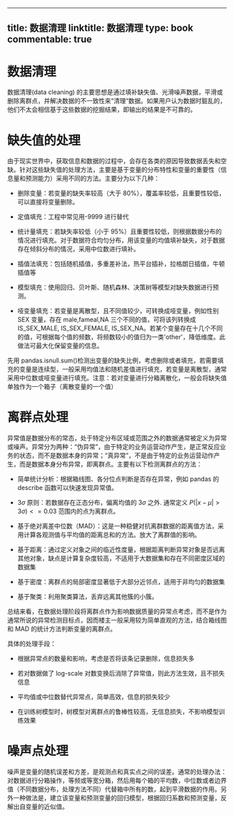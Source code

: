 
---
title: 数据清理
linktitle: 数据清理
type: book
commentable: true
---

# 数据清理

数据清理(data cleaning) 的主要思想是通过填补缺失值、光滑噪声数据，平滑或删除离群点，并解决数据的不一致性来“清理“数据。如果用户认为数据时脏乱的，他们不太会相信基于这些数据的挖掘结果，即输出的结果是不可靠的。

# 缺失值的处理

由于现实世界中，获取信息和数据的过程中，会存在各类的原因导致数据丢失和空缺。针对这些缺失值的处理方法，主要是基于变量的分布特性和变量的重要性（信息量和预测能力）采用不同的方法。主要分为以下几种：

- 删除变量：若变量的缺失率较高（大于 80%），覆盖率较低，且重要性较低，可以直接将变量删除。

- 定值填充：工程中常见用-9999 进行替代

- 统计量填充：若缺失率较低（小于 95%）且重要性较低，则根据数据分布的情况进行填充。对于数据符合均匀分布，用该变量的均值填补缺失，对于数据存在倾斜分布的情况，采用中位数进行填补。

- 插值法填充：包括随机插值，多重差补法，热平台插补，拉格朗日插值，牛顿插值等

- 模型填充：使用回归、贝叶斯、随机森林、决策树等模型对缺失数据进行预测。

- 哑变量填充：若变量是离散型，且不同值较少，可转换成哑变量，例如性别 SEX 变量，存在 male,fameal,NA 三个不同的值，可将该列转换成 IS_SEX_MALE, IS_SEX_FEMALE, IS_SEX_NA。若某个变量存在十几个不同的值，可根据每个值的频数，将频数较小的值归为一类'other'，降低维度。此做法可最大化保留变量的信息。

先用 pandas.isnull.sum()检测出变量的缺失比例，考虑删除或者填充，若需要填充的变量是连续型，一般采用均值法和随机差值进行填充，若变量是离散型，通常采用中位数或哑变量进行填充。注意：若对变量进行分箱离散化，一般会将缺失值单独作为一个箱子（离散变量的一个值）

# 离群点处理

异常值是数据分布的常态，处于特定分布区域或范围之外的数据通常被定义为异常或噪声。异常分为两种：“伪异常”，由于特定的业务运营动作产生，是正常反应业务的状态，而不是数据本身的异常；“真异常”，不是由于特定的业务运营动作产生，而是数据本身分布异常，即离群点。主要有以下检测离群点的方法：

- 简单统计分析：根据箱线图、各分位点判断是否存在异常，例如 pandas 的 describe 函数可以快速发现异常值。

- 3$\sigma$ 原则：若数据存在正态分布，偏离均值的 3$\sigma$ 之外. 通常定义 $P(|x-\mu|>3\sigma)<=0.03$ 范围内的点为离群点。

- 基于绝对离差中位数（MAD）：这是一种稳健对抗离群数据的距离值方法，采用计算各观测值与平均值的距离总和的方法。放大了离群值的影响。

- 基于距离：通过定义对象之间的临近性度量，根据距离判断异常对象是否远离其他对象，缺点是计算复杂度较高，不适用于大数据集和存在不同密度区域的数据集

- 基于密度：离群点的局部密度显著低于大部分近邻点，适用于非均匀的数据集

- 基于聚类：利用聚类算法，丢弃远离其他簇的小簇。

总结来看，在数据处理阶段将离群点作为影响数据质量的异常点考虑，而不是作为通常所说的异常检测目标点，因而楼主一般采用较为简单直观的方法，结合箱线图和 MAD 的统计方法判断变量的离群点。

具体的处理手段：

- 根据异常点的数量和影响，考虑是否将该条记录删除，信息损失多

- 若对数据做了 log-scale 对数变换后消除了异常值，则此方法生效，且不损失信息

- 平均值或中位数替代异常点，简单高效，信息的损失较少

- 在训练树模型时，树模型对离群点的鲁棒性较高，无信息损失，不影响模型训练效果

# 噪声点处理

噪声是变量的随机误差和方差，是观测点和真实点之间的误差。通常的处理办法：对数据进行分箱操作，等频或等宽分箱，然后用每个箱的平均数，中位数或者边界值（不同数据分布，处理方法不同）代替箱中所有的数，起到平滑数据的作用。另外一种做法是，建立该变量和预测变量的回归模型，根据回归系数和预测变量，反解出自变量的近似值。

    